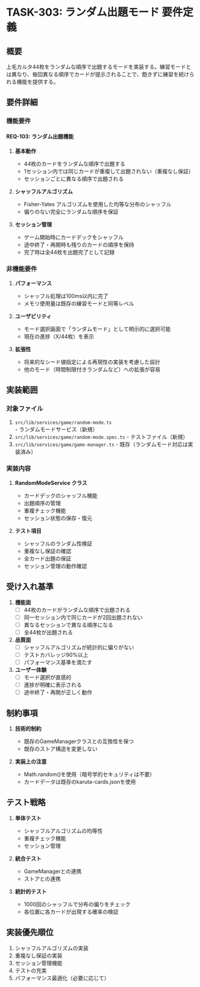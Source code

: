 # TASK-303: ランダム出題モード 要件定義

## 概要
上毛カルタ44枚をランダムな順序で出題するモードを実装する。練習モードとは異なり、毎回異なる順序でカードが提示されることで、飽きずに練習を続けられる機能を提供する。

## 要件詳細

### 機能要件

#### REQ-103: ランダム出題機能
1. **基本動作**
   - 44枚のカードをランダムな順序で出題する
   - 1セッション内では同じカードが重複して出題されない（重複なし保証）
   - セッションごとに異なる順序で出題される

2. **シャッフルアルゴリズム**
   - Fisher-Yates アルゴリズムを使用した均等な分布のシャッフル
   - 偏りのない完全にランダムな順序を保証

3. **セッション管理**
   - ゲーム開始時にカードデックをシャッフル
   - 途中終了・再開時も残りのカードの順序を保持
   - 完了時は全44枚を出題完了として記録

### 非機能要件

1. **パフォーマンス**
   - シャッフル処理は100ms以内に完了
   - メモリ使用量は既存の練習モードと同等レベル

2. **ユーザビリティ**
   - モード選択画面で「ランダムモード」として明示的に選択可能
   - 現在の進捗（X/44枚）を表示

3. **拡張性**
   - 将来的なシード値指定による再現性の実装を考慮した設計
   - 他のモード（時間制限付きランダムなど）への拡張が容易

## 実装範囲

### 対象ファイル
1. `src/lib/services/game/random-mode.ts` - ランダムモードサービス（新規）
2. `src/lib/services/game/random-mode.spec.ts` - テストファイル（新規）
3. `src/lib/services/game/game-manager.ts` - 既存（ランダムモード対応は実装済み）

### 実装内容
1. **RandomModeService クラス**
   - カードデックのシャッフル機能
   - 出題順序の管理
   - 重複チェック機能
   - セッション状態の保存・復元

2. **テスト項目**
   - シャッフルのランダム性検証
   - 重複なし保証の確認
   - 全カード出題の保証
   - セッション管理の動作確認

## 受け入れ基準

1. **機能面**
   - [ ] 44枚のカードがランダムな順序で出題される
   - [ ] 同一セッション内で同じカードが2回出題されない
   - [ ] 異なるセッションで異なる順序になる
   - [ ] 全44枚が出題される

2. **品質面**
   - [ ] シャッフルアルゴリズムが統計的に偏りがない
   - [ ] テストカバレッジ90%以上
   - [ ] パフォーマンス基準を満たす

3. **ユーザー体験**
   - [ ] モード選択が直感的
   - [ ] 進捗が明確に表示される
   - [ ] 途中終了・再開が正しく動作

## 制約事項

1. **技術的制約**
   - 既存のGameManagerクラスとの互換性を保つ
   - 既存のストア構造を変更しない

2. **実装上の注意**
   - Math.random()を使用（暗号学的セキュリティは不要）
   - カードデータは既存のkaruta-cards.jsonを使用

## テスト戦略

1. **単体テスト**
   - シャッフルアルゴリズムの均等性
   - 重複チェック機能
   - セッション管理

2. **統合テスト**
   - GameManagerとの連携
   - ストアとの連携

3. **統計的テスト**
   - 1000回のシャッフルで分布の偏りをチェック
   - 各位置に各カードが出現する確率の検証

## 実装優先順位

1. シャッフルアルゴリズムの実装
2. 重複なし保証の実装
3. セッション管理機能
4. テストの充実
5. パフォーマンス最適化（必要に応じて）